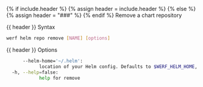 {% if include.header %}
{% assign header = include.header %}
{% else %}
{% assign header = "###" %}
{% endif %}
Remove a chart repository

{{ header }} Syntax

```bash
werf helm repo remove [NAME] [options]
```

{{ header }} Options

```bash
      --helm-home='~/.helm':
            location of your Helm config. Defaults to $WERF_HELM_HOME, $HELM_HOME or ~/.helm
  -h, --help=false:
            help for remove
```

